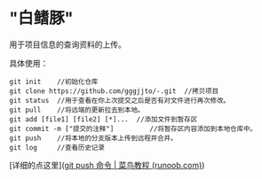 # "白鳍豚"

用于项目信息的查询资料的上传。

具体使用：

```shell
git init 	//初始化仓库 
git clone https://github.com/gggjjto/-.git 	//拷贝项目
git status	//用于查看在你上次提交之后是否有对文件进行再次修改。
git pull	//将远端的更新拉去到本地。
git add	[file1] [file2] [*]...	//添加文件到暂存区
git commit -m ["提交的注释"]			//将暂存区内容添加到本地仓库中。
git push	//将本地的分支版本上传到远程并合并。
git log		//查看历史记录
```

[详细的点这里]([git push 命令 | 菜鸟教程 (runoob.com)](https://www.runoob.com/git/git-push.html))
